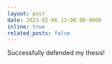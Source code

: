 ```yaml
---
layout: post
date: 2023-02-06 12:00:00-0000
inline: true
related_posts: false
---
```


Successfully defended my thesis!
